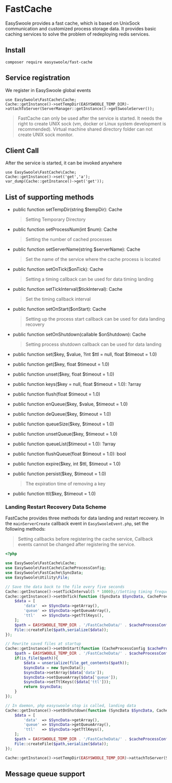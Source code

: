 # FastCache
EasySwoole provides a fast cache, which is based on UnixSock communication and customized process storage data. It provides basic caching services to solve the problem of redeploying redis services.

## Install
```
composer require easyswoole/fast-cache
```
## Service registration

We register in EasySwoole global events
```
use EasySwoole\FastCache\Cache;
Cache::getInstance()->setTempDir(EASYSWOOLE_TEMP_DIR)->attachToServer(ServerManager::getInstance()->getSwooleServer());
```

> FastCache can only be used after the service is started. It needs the right to create UNIX sock (vm, docker or Linux system development is recommended). Virtual machine shared directory folder can not create UNIX sock monitor.

## Client Call
After the service is started, it can be invoked anywhere
```
use EasySwoole\FastCache\Cache;
Cache::getInstance()->set('get','a');
var_dump(Cache::getInstance()->get('get'));
```

## List of supporting methods
- public function setTempDir(string $tempDir): Cache
    > Setting Temporary Directory
    
- public function setProcessNum(int $num): Cache
    > Setting the number of cached processes
    
- public function setServerName(string $serverName): Cache
    > Set the name of the service where the cache process is located
    
- public function setOnTick($onTick): Cache
    > Setting a timing callback can be used for data timing landing
    
- public function setTickInterval($tickInterval): Cache
    > Set the timing callback interval
    
- public function setOnStart($onStart): Cache
    > Setting up the process start callback can be used for data landing recovery
    
- public function setOnShutdown(callable $onShutdown): Cache
    > Setting process shutdown callback can be used for data landing
    
- public function set($key, $value, ?int $ttl = null, float $timeout = 1.0)
- public function get($key, float $timeout = 1.0)
- public function unset($key, float $timeout = 1.0)
- public function keys($key = null, float $timeout = 1.0): ?array
- public function flush(float $timeout = 1.0)
- public function enQueue($key, $value, $timeout = 1.0)
- public function deQueue($key, $timeout = 1.0)
- public function queueSize($key, $timeout = 1.0)
- public function unsetQueue($key, $timeout = 1.0)
- public function queueList($timeout = 1.0): ?array
- public function flushQueue(float $timeout = 1.0): bool
- public function expire($key, int $ttl, $timeout = 1.0)
- public function persist($key, $timeout = 1.0)
    > The expiration time of removing a key
        
- public function ttl($key, $timeout = 1.0)




### Landing Restart Recovery Data Scheme

FastCache provides three methods for data landing and restart recovery. In the `mainServerCreate` callback event in `EasySwooleEvent.php`, set the following methods:

> Setting callbacks before registering the cache service, Callback events cannot be changed after registering the service. 

```php
<?php

use EasySwoole\FastCache\Cache;
use EasySwoole\FastCache\CacheProcessConfig;
use EasySwoole\FastCache\SyncData;
use EasySwoole\Utility\File;

// Save the data back to the file every five seconds
Cache::getInstance()->setTickInterval(5 * 1000);//Setting timing frequency
Cache::getInstance()->setOnTick(function (SyncData $SyncData, CacheProcessConfig $cacheProcessConfig) {
    $data = [
        'data'  => $SyncData->getArray(),
        'queue' => $SyncData->getQueueArray(),
        'ttl'   => $SyncData->getTtlKeys(),
    ];
    $path = EASYSWOOLE_TEMP_DIR . '/FastCacheData/' . $cacheProcessConfig->getProcessName();
    File::createFile($path,serialize($data));
});

// Rewrite saved files at startup
Cache::getInstance()->setOnStart(function (CacheProcessConfig $cacheProcessConfig) {
    $path = EASYSWOOLE_TEMP_DIR . '/FastCacheData/' . $cacheProcessConfig->getProcessName();
    if(is_file($path)){
        $data = unserialize(file_get_contents($path));
        $syncData = new SyncData();
        $syncData->setArray($data['data']);
        $syncData->setQueueArray($data['queue']);
        $syncData->setTtlKeys(($data['ttl']));
        return $syncData;
    }
});

// In daemon, php easyswoole stop is called, landing data
Cache::getInstance()->setOnShutdown(function (SyncData $SyncData, CacheProcessConfig $cacheProcessConfig) {
    $data = [
        'data'  => $SyncData->getArray(),
        'queue' => $SyncData->getQueueArray(),
        'ttl'   => $SyncData->getTtlKeys(),
    ];
    $path = EASYSWOOLE_TEMP_DIR . '/FastCacheData/' . $cacheProcessConfig->getProcessName();
    File::createFile($path,serialize($data));
});

Cache::getInstance()->setTempDir(EASYSWOOLE_TEMP_DIR)->attachToServer(ServerManager::getInstance()->getSwooleServer());

```

## Message queue support

